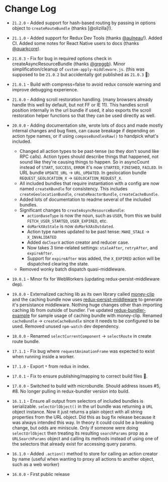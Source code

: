 # Change Log

* `21.2.0` - Added support for hash-based routing by passing in options object to `createRouteBundle` (thanks [@olizilla]!).
* `21.1.0` - Added support for Redux Dev Tools (thanks [@aulneau](https://github.com/aulneau)!). Added CI. Added some notes for React Native users to docs (thanks [@quarkcore](https://github.com/quarkcore)).
* `21.0.3` - Fix for bug in required options check in createAsyncResourceBundle (thanks [@greggb](https://github.com/greggb)). Minor simplification/cleanup of `custom-apply-middleware.js`. (this was supposed to be `21.0.2` but accidentally got published as `21.0.3` :facepalm:)
* `21.0.1` - Build with compress=false to avoid redux console warning and improve debugging experience.
* `21.0.0` - Adding scroll restoration handling. (many browsers already handle this well by default, but not FF or IE 11). This handles scroll position internally in the url bundle if used, it also exports the scroll restoration helper functions so that they can be used directly as well.
* `20.0.0` - Adding documentation site, wrote lots of docs and made mostly internal changes and bug fixes, can cause breakage if depending on action type names, or if using `composeBundlesRaw()` to handpick what's included.

  * Changed all action types to be past-tense (so they don't sound like RPC calls). Action types should describe things that happened, not sound like they're causing things to happen. So in asyncCount instead of `START`, `SUCCESS`, `ERROR` it's now `STARTED`, `FINISHED`, `FAILED`. In URL bundle `UPDATE_URL` -> `URL_UPDATED`. In geolocation bundle `REQUEST_GEOLOCATION_X` -> `GEOLOCATION_REQUEST_X`.
  * All included bundles that require instantiation with a config are now named `createXBundle` for consistency. This includes `createGeolocationBundle`, `createReactorBundle`, `createCacheBundle`.
  * Added lots of documentation to readme several of the included bundles.
  * Significant changes to `createAsyncResourceBundle`:
    * `actionBaseType` is now the noun, such as `USER`, from this we build `FETCH_USER_STARTED`, `USER_EXPIRED`, etc.
    * `doMarkXAsStale` is now `doMarkXAsOutdated`.
    * Action type names updated to be past tense: `MAKE_STALE` -> `X_INVALIDATED`
    * Added `doClearX` action creator and reducer case.
    * Now takes 3 time-related settings: `staleAfter`, `retryAfter`, and `expireAfter`.
    * Support for `expireAfter` was added, the `X_EXPIRED` action will be dispatched clearing the state.
  * Removed wonky batch dispatch quasi-middleware.

* `19.0.1` - Minor fix for WebWorkers (updating redux-persist-middleware dep).
* `19.0.0` - Externalized caching lib as its own library called [money-clip](https://github.com/HenrikJoreteg/money-clip) and the caching bundle now uses [redux-persist-middleware](https://github.com/HenrikJoreteg/redux-persist-middleware) to generate it's persistance middleware. Nothing huge changes other than importing caching lib from outside of bundler. I've updated [redux-bundler-example](https://github.com/HenrikJoreteg/redux-bundler-example) for sample usage of caching bundle with money-clip. Renamed `cacheBundle` -> `createCacheBundle` since it needs to be configured to be used. Removed unused `npm-watch` dev dependency.
* `18.0.0` - Renamed `selectCurrentComponent` -> `selectRoute` in create route bundle.
* `17.1.1` - Fix bug where `requestAnimationFrame` was expected to exist when running inside a worker.
* `17.1.0` - Export `*` from redux in index.
* `17.0.1` - Fix to ensure publishing/mapping to correct build files :facepalm:.
* `17.0.0` - Switched to build with microbundle. Should address issues #5, #8. No longer pulling in redux-bundler version into build.
* `16.1.1` - Ensure all output from selectors of included bundles is serializable. `selectUrlObject()` in the url bundle was returning a `URL` object instance. Now it just returns a plain object with all string properties from the URL object. Did this as bug fix release because it was always intended this way. In theory it could could be a breaking change, but odds are miniscule. Only if someone were doing `selectUrlObject` then treating its resulting `searchParams` prop as a `URLSearchParams` object and calling its methods instead of using one of the selectors that already exist for accessing query params.
* `16.1.0` - Added `.action()` method to store for calling an action creator by name (useful when wanting to proxy all actions to another object, such as a web worker)
* `16.0.0` - First public release
